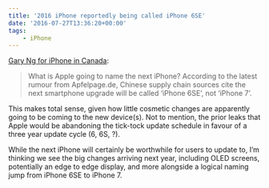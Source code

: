 ```yaml
---
title: '2016 iPhone reportedly being called iPhone 6SE'
date: '2016-07-27T13:36:20+00:00'
tags:
    - iPhone
---
```


[Gary Ng for iPhone in Canada](https://www.iphoneincanada.ca/news/iphone-6se-rumour/):

> What is Apple going to name the next iPhone? According to the latest rumour from Apfelpage.de, Chinese supply chain sources cite the next smartphone upgrade will be called ‘iPhone 6SE’, not ‘iPhone 7’.

This makes total sense, given how little cosmetic changes are apparently going to be coming to the new device(s). Not to mention, the prior leaks that Apple would be abandoning the tick-tock update schedule in favour of a three year update cycle (6, 6S, ?).

While the next iPhone will certainly be worthwhile for users to update to, I’m thinking we see the big changes arriving next year, including OLED screens, potentially an edge to edge display, and more alongside a logical naming jump from iPhone 6SE to iPhone 7.